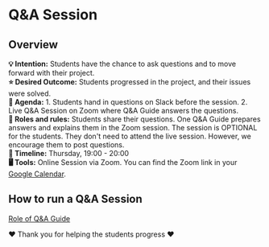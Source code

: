 # Q&A Session 

## Overview
**💡 Intention:** Students have the chance to ask questions and to move forward with their project.\
**⭐ Desired Outcome:** Students progressed in the project, and their issues were solved.\
**📝 Agenda:** 1. Students hand in questions on Slack before the session. 2. Live Q&A Session on Zoom where Q&A Guide answers the questions. \
**👤 Roles and rules:** Students share their questions. One Q&A Guide prepares answers and explains them in the Zoom session. The session is OPTIONAL for the students. They don't need to attend the live session. However, we encourage them to post questions. \
**📅 Timeline:** Thursday, 19:00 - 20:00 \
**🖥️ Tools:** Online Session via Zoom. You can find the Zoom link in your [Google Calendar](https://calendar.google.com/calendar/u/0/r).


## How to run a Q&A Session
[Role of Q&A Guide](https://github.com/ReDI-School/fullstack_bootcamp/blob/main/volunteers/qa_guide.md)

❤️ Thank you for helping the students progress ❤️
